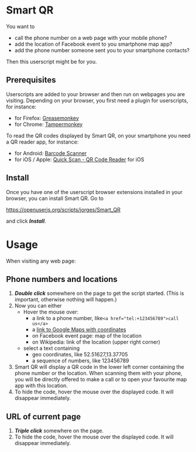 # Smart QR

You want to 

- call the phone number on a web page with your mobile phone? 
- add the location of Facebook event to you smartphone map app?
- add the phone number someone sent you to your smartphone contacts?

Then this userscript might be for you.

## Prerequisites

Userscripts are added to your browser and then run on webpages you are visiting. Depending on your browser, you first need a plugin for userscripts, for instance:

- for Firefox: [Greasemonkey](https://addons.mozilla.org/firefox/addon/greasemonkey/) 
- for Chrome: [Tampermonkey](https://chrome.google.com/webstore/detail/tampermonkey/dhdgffkkebhmkfjojejmpbldmpobfkfo)

To read the QR codes displayed by Smart QR, on your smartphone you need a QR reader app, for instance:

- for Android: [Barcode Scanner](https://play.google.com/store/apps/details?id=com.google.zxing.client.android)
- for iOS / Apple: [Quick Scan - QR Code Reader](https://itunes.apple.com/app/qr-code-scanner/id483336864) for iOS

## Install

Once you have one of the userscript browser extensions installed in your browser, you can install Smart QR. Go to

https://openuserjs.org/scripts/jorges/Smart_QR

and click ***Install***.

# Usage

When visiting any web page:

## Phone numbers and locations

1. ***Double click*** somewhere on the page to get the script started. (This is important, otherwise nothing will happen.)
2. Now you can either
   - Hover the mouse over:
     - a link to a phone number, like`<a href="tel:+123456789">call us</a>`
     - a [link to Google Maps with coordinates](https://www.google.com/maps?q=52.51627,13.37705)
     - on Facebook event page: map of the location 
     - on Wikipedia: link of the location (upper right corner)
   - select a text containing
     - geo coordinates, like 52.51627,13.37705
     - a sequence of numbers, like 123456789
3. Smart QR will display a QR code in the lower left corner containing the phone number or the location. When scanning them with your phone, you will be directly offered to make a call or to open your favourite map app with this location.
4. To hide the code, hover the mouse over the displayed code. It will disappear immediately.

## URL of current page

1. ***Triple click*** somewhere on the page.
2. To hide the code, hover the mouse over the displayed code. It will disappear immediately.
